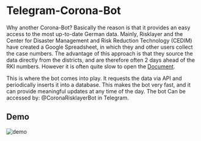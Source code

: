 # Telegram-Corona-Bot

Why another Corona-Bot? Basically the reason is that it provides an easy access to the most up-to-date German data. Mainly, Risklayer and the Center for Disaster Management and Risk Reduction Technology (CEDIM) have created a Google Spreadsheet, in which they and other users collect the case numbers. The advantage of this approach is that they source the data directly from the districts, and are therefore often 2 days ahead of the RKI numbers. However it is often quite slow to open the [Document](https://docs.google.com/spreadsheets/d/1wg-s4_Lz2Stil6spQEYFdZaBEp8nWW26gVyfHqvcl8s/edit#gid=0).

This is where the bot comes into play. It requests the data via API and periodically inserts it into a database. This makes the bot very fast, and it can provide meaningful updates at any time of the day. The bot Can be accessed by: @CoronaRisklayerBot in Telegram.

## Demo

![demo](bot.gif)





